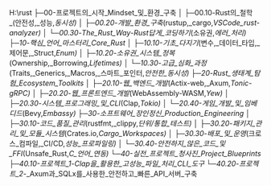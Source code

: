 

H:\rust
├─00-프로젝트의_시작_Mindset_및_환경_구축
│  ├─00.10-Rust의_철학_(안전성,_성능,_동시성)
│  ├─00.20-개발_환경_구축_(rustup,_cargo,_VSCode_rust-analyzer)
│  └─00.30-The_Rust_Way_-_Rust답게_코딩하기_(소유권,_에러_처리)
├─10-핵심_언어_마스터리_Core_Rust
│  ├─10.10-기초_다지기_(변수,_데이터_타입,_제어문,_Struct,_Enum)
│  ├─10.20-소유권_시스템_정복_(Ownership,_Borrowing,_Lifetimes)
│  └─10.30-고급_심화_과정_(Traits,_Generics,_Macros,_스마트_포인터,_안전한_동시성)
├─20-Rust_생태계_탐험_Ecosystem_Toolkits
│  ├─20.10-웹_백엔드_개발_(Actix-web,_Axum,_Tonic-gRPC)
│  ├─20.20-웹_프론트엔드_개발_(WebAssembly-WASM,_Yew)
│  ├─20.30-시스템_프로그래밍_및_CLI_(Clap,_Tokio)
│  └─20.40-게임_개발_및_임베디드_(Bevy,_Embassy)
├─30-소프트웨어_장인정신_Production_Engineering
│  ├─30.10-코드_품질_관리_(rustfmt,_clippy,_단위/통합_테스트)
│  ├─30.20-패키지_관리_및_모듈_시스템_(Crates.io,_Cargo_Workspaces)
│  ├─30.30-배포_및_운영_(크로스_컴파일,_CI/CD,_성능_프로파일링)
│  └─30.40-안전하지_않은_코드_및_FFI_(Unsafe_Rust,_C_언어_연동)
└─40-실전_프로젝트_청사진_Project_Blueprints
    ├─40.10-프로젝트_1_-_Clap을_활용한_고성능_파일_처리_CLI_도구
    └─40.20-프로젝트_2_-_Axum과_SQLx를_사용한_안전하고_빠른_API_서버_구축
    